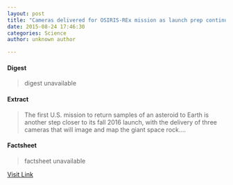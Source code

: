 ```yaml
---
layout: post
title: "Cameras delivered for OSIRIS-REx mission as launch prep continues"
date: 2015-08-24 17:46:30
categories: Science
author: unknown author

---
```



#### Digest
>digest unavailable

#### Extract
>The first U.S. mission to return samples of an asteroid to Earth is another step closer to its fall 2016 launch, with the delivery of three cameras that will image and map the giant space rock....

#### Factsheet
>factsheet unavailable

[Visit Link](http://phys.org/news/2015-08-cameras-osiris-rex-mission-prep.html)


